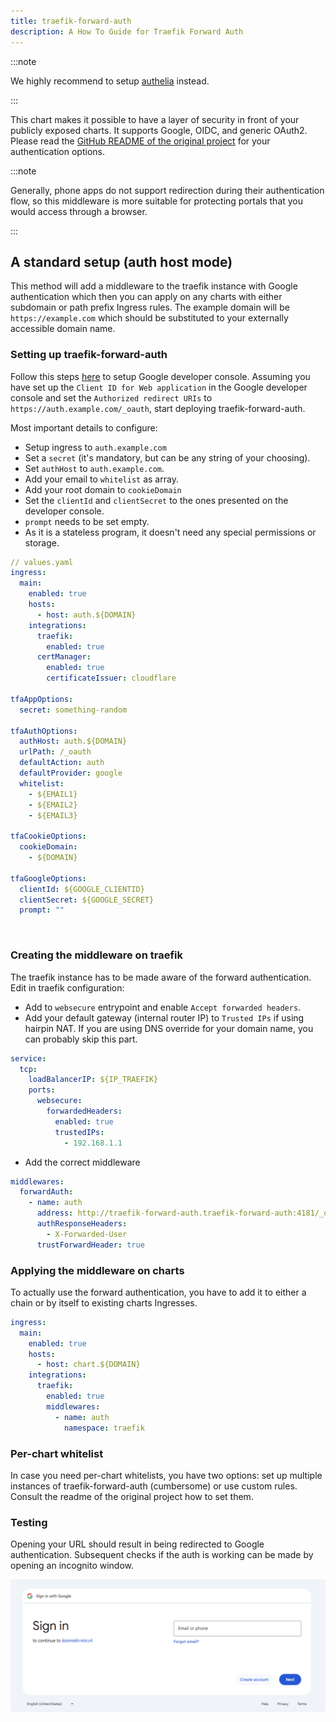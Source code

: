 ```yaml
---
title: traefik-forward-auth
description: A How To Guide for Traefik Forward Auth
---
```


:::note

We highly recommend to setup [authelia](/charts/stable/authelia/setup-guide) instead.

:::

This chart makes it possible to have a layer of security in front of your publicly exposed charts.
It supports Google, OIDC, and generic OAuth2.
Please read the [GitHub README of the original project](https://github.com/thomseddon/traefik-forward-auth) for your
authentication options.

:::note

Generally, phone apps do not support redirection during their authentication flow, so this middleware is more suitable for
protecting portals that you would access through a browser.

:::

## A standard setup (auth host mode)

This method will add a middleware to the traefik instance with Google authentication which then you can apply on any charts
with either subdomain or path prefix Ingress rules.
The example domain will be `https://example.com` which should be substituted to your externally accessible domain name.

### Setting up traefik-forward-auth
Follow this steps [here](https://github.com/thomseddon/traefik-forward-auth#google) to setup Google developer console.
Assuming you have set up the `Client ID for Web application` in the Google developer console and set the `Authorized redirect URIs` to
`https://auth.example.com/_oauth`, start deploying traefik-forward-auth.

Most important details to configure:
- Setup ingress to `auth.example.com`
- Set a `secret` (it's mandatory, but can be any string of your choosing).
- Set `authHost` to `auth.example.com`.
- Add your email to `whitelist` as array.
- Add your root domain to `cookieDomain`
- Set the `clientId` and `clientSecret` to the ones presented on the developer console.
- `prompt` needs to be set empty.
- As it is a stateless program, it doesn't need any special permissions or storage.

```yaml
// values.yaml
ingress:
  main:
    enabled: true
    hosts:
      - host: auth.${DOMAIN}
    integrations:
      traefik:
        enabled: true
      certManager:
        enabled: true
        certificateIssuer: cloudflare

tfaAppOptions:
  secret: something-random

tfaAuthOptions:
  authHost: auth.${DOMAIN}
  urlPath: /_oauth
  defaultAction: auth
  defaultProvider: google
  whitelist:
    - ${EMAIL1}
    - ${EMAIL2}
    - ${EMAIL3}

tfaCookieOptions:
  cookieDomain:
    - ${DOMAIN}

tfaGoogleOptions:
  clientId: ${GOOGLE_CLIENTID}
  clientSecret: ${GOOGLE_SECRET}
  prompt: ""
```
<br>

### Creating the middleware on traefik

The traefik instance has to be made aware of the forward authentication. Edit in traefik configuration:

- Add to `websecure` entrypoint and enable `Accept forwarded headers`.
- Add your default gateway (internal router IP) to `Trusted IPs` if using hairpin NAT. If you are using DNS override for your
  domain name, you can probably skip this part.

```yaml
service:
  tcp:
    loadBalancerIP: ${IP_TRAEFIK}
    ports:
      websecure:
        forwardedHeaders:
          enabled: true
          trustedIPs:
            - 192.168.1.1
```

- Add the correct middleware

```yaml
middlewares:
  forwardAuth:
    - name: auth
      address: http://traefik-forward-auth.traefik-forward-auth:4181/_oauth
      authResponseHeaders:
        - X-Forwarded-User
      trustForwardHeader: true
```

### Applying the middleware on charts

To actually use the forward authentication, you have to add it to either a chain or by itself to existing charts Ingresses.

```yaml
ingress:
  main:
    enabled: true
    hosts:
      - host: chart.${DOMAIN}
    integrations:
      traefik:
        enabled: true
        middlewares:
          - name: auth
            namespace: traefik
```

### Per-chart whitelist

In case you need per-chart whitelists, you have two options: set up multiple instances of traefik-forward-auth (cumbersome) or
use custom rules. Consult the readme of the original project how to set them.

### Testing

Opening your URL should result in being redirected to Google authentication. Subsequent checks if the auth is working can be
made by opening an incognito window.

![signin](./img/sign_in.png)
